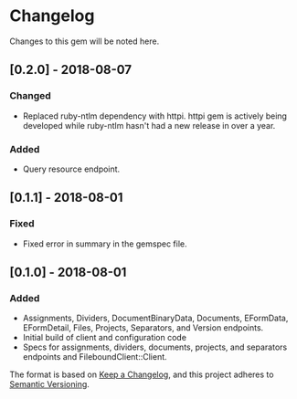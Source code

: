 # Changelog


Changes to this gem will be noted here.

## [0.2.0] - 2018-08-07
### Changed
- Replaced ruby-ntlm dependency with httpi.  httpi gem is actively being developed while ruby-ntlm hasn't had a new
  release in over a year.

### Added
- Query resource endpoint.

## [0.1.1] - 2018-08-01
### Fixed
- Fixed error in summary in the gemspec file.

## [0.1.0] - 2018-08-01
### Added
- Assignments, Dividers, DocumentBinaryData, Documents, EFormData, EFormDetail, Files, Projects, Separators, and Version
  endpoints.
- Initial build of client and configuration code
- Specs for assignments, dividers, documents, projects, and separators endpoints and FileboundClient::Client.

The format is based on [Keep a Changelog](https://keepachangelog.com/en/1.0.0/),
and this project adheres to [Semantic Versioning](https://semver.org/spec/v2.0.0.html).